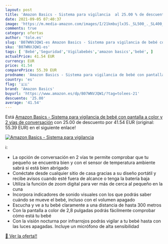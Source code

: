 ```yaml
---
layout: post
title: 'Amazon Basics - Sistema para vigilancia  al 25.00 % de descuento'
date: 2021-09-05 07:40:37
image: 'https://m.media-amazon.com/images/I/21kmbujlx3S._SL500_._SL400_.jpg'
comments: true
category: ofertas
author: 'tole.es'
slug: 'B07WNVJQW1-es Amazon Basics - Sistema para vigilancia de bebé con...'
sku: 'B07WNVJQW1-es'
tags: [ 'Bebé','Seguridad','Vigilabebés','amazon basics','bebé', ]
actualPrice: 41.54 EUR
currency: EUR
price: 41.54
comparePrice: 55.39 EUR
prodname: 'Amazon Basics - Sistema para vigilancia de bebé con pantalla a color y 2 vías de conversación'
country: 'es'
flag: '🇪🇸'
brand: 'Amazon Basics'
buyurl: 'https://www.amazon.es/dp/B07WNVJQW1/?tag=tolees-21'
descuento: '25.00'
average: '41.54'
---
```


Está [Amazon Basics - Sistema para vigilancia de bebé con pantalla a color y 2 vías de conversación](https://www.amazon.es/dp/B07WNVJQW1/?tag=tolees-21) con 25.00 de descuento por 41.54 EUR (original: 55.39 EUR) en el siguiente enlace!

[![Amazon Basics - Sistema para vigilancia ](https://m.media-amazon.com/images/I/21kmbujlx3S._SL500_._SL400_.jpg)](https://www.amazon.es/dp/B07WNVJQW1/?tag=tolees-21)

ℹ️:

- La opción de conversación en 2 vías te permite comprobar que tu pequeño se encuentra bien y con el sensor de temperatura ambiente sabrá si está bien abrigado
- Conéctate desde cualquier sitio de casa gracias a su diseño portátil y recibe avisos cuando esté fuera de alcance o tenga la batería baja
- Utiliza la función de zoom digital para ver más de cerca al pequeño en la cuna
- Incorpora indicadores de sonido visuales con los que podrás saber cuándo se mueve el bebé, incluso con el volumen apagado
- Escucha y ve a tu bebé claramente a una distancia de hasta 300 metros
- Con la pantalla a color de 2,8 pulgadas podrás fácilmente comprobar cómo está tu bebé
- Con la visión nocturna por infrarrojos podrás vigilar a tu bebé hasta con las luces apagadas. Incluye un micrófono de alta sensibilidad

[🛒 Ver la oferta!!](https://www.amazon.es/dp/B07WNVJQW1/?tag=tolees-21)

